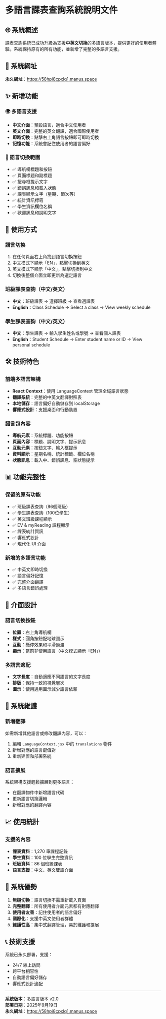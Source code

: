 # 多語言課表查詢系統說明文件

## 🌐 系統概述

課表查詢系統已成功升級為支援**中英文切換**的多語言版本，提供更好的使用者體驗。系統保持原有的所有功能，並新增了完整的多語言支援。

## 🔗 系統網址

**永久網址**：https://58hpi8cpxlq1.manus.space

## ✨ 新增功能

### 🌍 多語言支援
- **中文介面**：預設語言，適合中文使用者
- **英文介面**：完整的英文翻譯，適合國際使用者
- **即時切換**：點擊右上角語言按鈕即可即時切換
- **記憶功能**：系統會記住使用者的語言偏好

### 🎯 語言切換範圍
- ✅ 導航欄標題和按鈕
- ✅ 頁面標題和副標題
- ✅ 搜尋框提示文字
- ✅ 錯誤訊息和載入狀態
- ✅ 課表顯示文字（星期、節次等）
- ✅ 統計資訊標籤
- ✅ 學生資訊欄位名稱
- ✅ 歡迎訊息和說明文字

## 📱 使用方式

### 語言切換
1. 在任何頁面右上角找到語言切換按鈕
2. 中文模式下顯示「EN」，點擊切換到英文
3. 英文模式下顯示「中文」，點擊切換到中文
4. 切換後整個介面立即更新為選定語言

### 班級課表查詢（中文/英文）
- **中文**：班級課表 → 選擇班級 → 查看週課表
- **English**：Class Schedule → Select a class → View weekly schedule

### 學生課表查詢（中文/英文）
- **中文**：學生課表 → 輸入學生姓名或學號 → 查看個人課表
- **English**：Student Schedule → Enter student name or ID → View personal schedule

## 🛠️ 技術特色

### 前端多語言架構
- **React Context**：使用 LanguageContext 管理全域語言狀態
- **翻譯系統**：完整的中英文翻譯對照表
- **本地儲存**：語言偏好自動儲存到 localStorage
- **響應式設計**：支援桌面和行動裝置

### 語言包內容
- **導航元素**：系統標題、功能按鈕
- **頁面內容**：標題、說明文字、提示訊息
- **互動元素**：按鈕文字、輸入框提示
- **資料顯示**：星期名稱、統計標籤、欄位名稱
- **狀態訊息**：載入中、錯誤訊息、空狀態提示

## 📊 功能完整性

### 保留的原有功能
- ✅ 班級課表查詢（86個班級）
- ✅ 學生課表查詢（100位學生）
- ✅ 英文班級課程顯示
- ✅ EV & myReading 課程顯示
- ✅ 課表統計資訊
- ✅ 響應式設計
- ✅ 現代化 UI 介面

### 新增的多語言功能
- ✅ 中英文即時切換
- ✅ 語言偏好記憶
- ✅ 完整介面翻譯
- ✅ 多語言錯誤處理

## 🎨 介面設計

### 語言切換按鈕
- **位置**：右上角導航欄
- **樣式**：圓角按鈕配地球圖示
- **互動**：懸停效果和平滑過渡
- **顯示**：當前非使用語言（中文模式顯示「EN」）

### 多語言適配
- **文字長度**：自動適應不同語言的文字長度
- **排版**：保持一致的視覺層次
- **圖示**：使用通用圖示減少語言依賴

## 🔧 系統維護

### 新增翻譯
如需新增其他語言或修改翻譯內容，可以：
1. 編輯 `LanguageContext.jsx` 中的 `translations` 物件
2. 新增對應的語言鍵值對
3. 重新建置和部署系統

### 語言擴展
系統架構支援輕鬆擴展到更多語言：
- 在翻譯物件中新增語言代碼
- 更新語言切換邏輯
- 新增對應的翻譯內容

## 📈 使用統計

### 支援的內容
- **課表資料**：1,270 筆課程記錄
- **學生資料**：100 位學生完整資訊
- **班級資料**：86 個班級課表
- **語言支援**：中文、英文雙語介面

## 🌟 系統優勢

1. **無縫切換**：語言切換不需重新載入頁面
2. **完整翻譯**：所有使用者介面元素都有對應翻譯
3. **使用者友善**：記住使用者的語言偏好
4. **國際化**：支援中英文使用者群體
5. **維護性高**：集中式翻譯管理，易於維護和擴展

## 📞 技術支援

系統已永久部署，支援：
- 24/7 線上訪問
- 跨平台相容性
- 自動語言偏好儲存
- 響應式設計適配

---

**系統版本**：多語言版本 v2.0  
**部署日期**：2025年9月19日  
**永久網址**：https://58hpi8cpxlq1.manus.space

